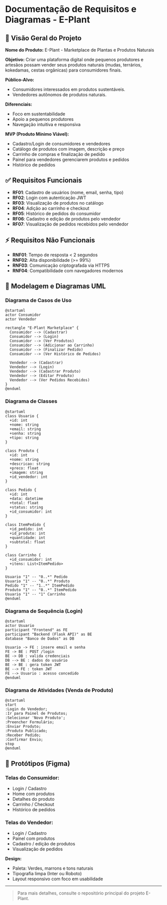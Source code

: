 
# Documentação de Requisitos e Diagramas - E-Plant

## 🌱 Visão Geral do Projeto

**Nome do Produto:** E-Plant - Marketplace de Plantas e Produtos Naturais

**Objetivo:** Criar uma plataforma digital onde pequenos produtores e artesãos possam vender seus produtos naturais (mudas, terrários, kokedamas, cestas orgânicas) para consumidores finais.

**Público-Alvo:**
- Consumidores interessados em produtos sustentáveis.
- Vendedores autônomos de produtos naturais.

**Diferenciais:**
- Foco em sustentabilidade
- Apoio a pequenos produtores
- Navegação intuitiva e responsiva

**MVP (Produto Mínimo Viável):**
- Cadastro/Login de consumidores e vendedores
- Catálogo de produtos com imagem, descrição e preço
- Carrinho de compras e finalização de pedido
- Painel para vendedores gerenciarem produtos e pedidos
- Histórico de pedidos

## ✅ Requisitos Funcionais

- **RF01**: Cadastro de usuários (nome, email, senha, tipo)
- **RF02**: Login com autenticação JWT
- **RF03**: Visualização de produtos no catálogo
- **RF04**: Adição ao carrinho e checkout
- **RF05**: Histórico de pedidos do consumidor
- **RF06**: Cadastro e edição de produtos pelo vendedor
- **RF07**: Visualização de pedidos recebidos pelo vendedor

## ⚡ Requisitos Não Funcionais

- **RNF01**: Tempo de resposta < 2 segundos
- **RNF02**: Alta disponibilidade (>= 99%)
- **RNF03**: Comunicação criptografada via HTTPS
- **RNF04**: Compatibilidade com navegadores modernos

## 🔎 Modelagem e Diagramas UML

### Diagrama de Casos de Uso
```plantuml
@startuml
actor Consumidor
actor Vendedor

rectangle "E-Plant Marketplace" {
  Consumidor --> (Cadastrar)
  Consumidor --> (Login)
  Consumidor --> (Ver Produtos)
  Consumidor --> (Adicionar ao Carrinho)
  Consumidor --> (Finalizar Pedido)
  Consumidor --> (Ver Histórico de Pedidos)

  Vendedor --> (Cadastrar)
  Vendedor --> (Login)
  Vendedor --> (Cadastrar Produto)
  Vendedor --> (Editar Produto)
  Vendedor --> (Ver Pedidos Recebidos)
}
@enduml
```

### Diagrama de Classes
```plantuml
@startuml
class Usuario {
  +id: int
  +nome: string
  +email: string
  +senha: string
  +tipo: string
}

class Produto {
  +id: int
  +nome: string
  +descricao: string
  +preco: float
  +imagem: string
  +id_vendedor: int
}

class Pedido {
  +id: int
  +data: datetime
  +total: float
  +status: string
  +id_consumidor: int
}

class ItemPedido {
  +id_pedido: int
  +id_produto: int
  +quantidade: int
  +subtotal: float
}

class Carrinho {
  +id_consumidor: int
  +itens: List<ItemPedido>
}

Usuario "1" -- "0..*" Pedido
Usuario "1" -- "0..*" Produto
Pedido "1" -- "1..*" ItemPedido
Produto "1" -- "0..*" ItemPedido
Usuario "1" -- "1" Carrinho
@enduml
```

### Diagrama de Sequência (Login)
```plantuml
@startuml
actor Usuario
participant "Frontend" as FE
participant "Backend (Flask API)" as BE
database "Banco de Dados" as DB

Usuario -> FE : insere email e senha
FE -> BE : POST /login
BE -> DB : valida credenciais
DB --> BE : dados do usuário
BE -> BE : gera token JWT
BE --> FE : token JWT
FE --> Usuario : acesso concedido
@enduml
```

### Diagrama de Atividades (Venda de Produto)
```plantuml
@startuml
start
:Login do Vendedor;
:Ir para Painel de Produtos;
:Selecionar 'Novo Produto';
:Preencher Formulário;
:Enviar Produto;
:Produto Publicado;
:Receber Pedido;
:Confirmar Envio;
stop
@enduml
```

## 📄 Protótipos (Figma)

### Telas do Consumidor:
- Login / Cadastro
- Home com produtos
- Detalhes do produto
- Carrinho / Checkout
- Histórico de pedidos

### Telas do Vendedor:
- Login / Cadastro
- Painel com produtos
- Cadastro / edição de produtos
- Visualização de pedidos

**Design:**
- Paleta: Verdes, marrons e tons naturais
- Tipografia limpa (Inter ou Roboto)
- Layout responsivo com foco em usabilidade

---

> Para mais detalhes, consulte o repositório principal do projeto E-Plant.
